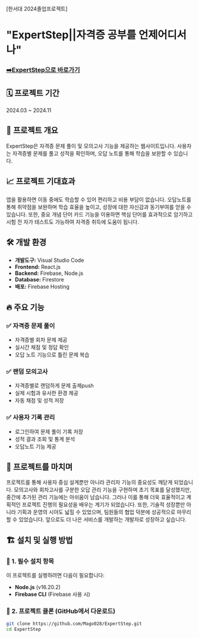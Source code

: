 [한서대 2024졸업프로젝트]
# "ExpertStep||자격증 공부를 언제어디서나"

### [➡️ExpertStep으로 바로가기](https://expertstep-ce041.web.app)

## 🗓️ 프로젝트 기간
2024.03 ~ 2024.11


## 📌 프로젝트 개요
ExpertStep은 자격증 문제 풀이 및 모의고사 기능을 제공하는 웹사이트입니다. 사용자는 자격증별 문제를 풀고 성적을 확인하며, 오답 노트를 통해 학습을 보완할 수 있습니다.

## 📈 프로젝트 기대효과
앱을 활용하면 이동 중에도 학습할 수 있어 편리하고 비용 부담이 없습니다. 오답노트를 통해 취약점을 보완하며 학습 효율을 높이고, 성장에 대한 자신감과 동기부여를 얻을 수 있습니다. 또한, 중요 개념 단어 카드 기능을 이용하면 핵심 단어를 효과적으로 암기하고 시험 전 자가 테스트도 가능하여 자격증 취득에 도움이 됩니다.

## 🛠 개발 환경
- **개발도구:** Visual Studio Code
- **Frontend:** React.js
- **Backend:** Firebase, Node.js
- **Database:** Firestore
- **배포:** Firebase Hosting

## 🔥 주요 기능
### ✅ 자격증 문제 풀이
- 자격증별 회차 문제 제공
- 실시간 채점 및 정답 확인
- 오답 노트 기능으로 틀린 문제 복습

### ✅ 랜덤 모의고사
- 자격증별로 랜덤하게 문제 출제push
- 실제 시험과 유사한 환경 제공
- 자동 채점 및 성적 저장

### ✅ 사용자 기록 관리
- 로그인하여 문제 풀이 기록 저장
- 성적 결과 조회 및 통계 분석
- 오답노트 기능 제공

## 🛬 프로젝트를 마치며
프로젝트를 통해 사용자 중심 설계뿐만 아니라 관리자 기능의 중요성도 깨닫게 되었습니다. 모의고사와 회차고사를 구분한 오답 관리 기능을 구현하며 초기 목표를 달성했지만, 중간에 추가된 관리 기능에는 아쉬움이 남습니다. 그러나 이를 통해 더욱 효율적이고 계획적인 프로젝트 진행의 필요성을 배우는 계기가 되었습니다. 또한, 기술적 성장뿐만 아니라 기획과 운영의 시야도 넓힐 수 있었으며, 팀원들의 협업 덕분에 성공적으로 마무리할 수 있었습니다. 앞으로도 더 나은 서비스를 개발하는 개발자로 성장하고 싶습니다.

## 🏗 설치 및 실행 방법

### 📌 1. 필수 설치 항목
이 프로젝트를 실행하려면 다음이 필요합니다:
- **Node.js** (v16.20.2)
- **Firebase CLI** (Firebase 사용 시)

### 📌 2. 프로젝트 클론 (GitHub에서 다운로드)
```sh
git clone https://github.com/Mago028/ExpertStep.git
cd ExpertStep
